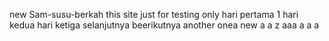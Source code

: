 new Sam-susu-berkah
this site just for testing only
hari pertama 1
hari kedua
hari ketiga
selanjutnya
beerikutnya
another onea
new a
a
z
aaa
a
a
a
